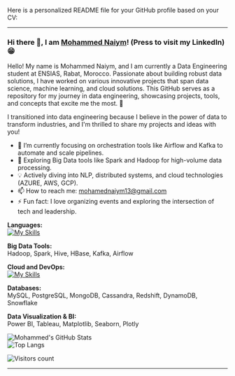 Here is a personalized README file for your GitHub profile based on your CV:

---

### Hi there 👋, I am [Mohammed Naiym](https://www.linkedin.com/in/Mohammed-NAIYM)! (Press to visit my LinkedIn) 😁

Hello! My name is Mohammed Naiym, and I am currently a Data Engineering student at ENSIAS, Rabat, Morocco. Passionate about building robust data solutions, I have worked on various innovative projects that span data science, machine learning, and cloud solutions. This GitHub serves as a repository for my journey in data engineering, showcasing projects, tools, and concepts that excite me the most. 🚀

I transitioned into data engineering because I believe in the power of data to transform industries, and I'm thrilled to share my projects and ideas with you!

- 🔭 I’m currently focusing on orchestration tools like Airflow and Kafka to automate and scale pipelines.  
- 🌱 Exploring Big Data tools like Spark and Hadoop for high-volume data processing.  
- 💡 Actively diving into NLP, distributed systems, and cloud technologies (AZURE, AWS, GCP).  
- 📫 How to reach me: mohamednaiym13@gmail.com  
- ⚡ Fun fact: I love organizing events and exploring the intersection of tech and leadership.  

**Languages:**  
[![My Skills](https://skillicons.dev/icons?i=py,java,scala,c,cpp,bash,sql,html,css)](https://skillicons.dev)

**Big Data Tools:**  
Hadoop, Spark, Hive, HBase, Kafka, Airflow  

**Cloud and DevOps:**  
[![My Skills](https://skillicons.dev/icons?i=docker,kubernetes,aws,gcp,gitlab)](https://skillicons.dev)

**Databases:**  
MySQL, PostgreSQL, MongoDB, Cassandra, Redshift, DynamoDB, Snowflake  

**Data Visualization & BI:**  
Power BI, Tableau, Matplotlib, Seaborn, Plotly  

![Mohammed's GitHub Stats](https://github-readme-stats.vercel.app/api?username=SimedNaiym&count_private=true&show_icons=true&include_all_commits=true)  
![Top Langs](https://github-readme-stats.vercel.app/api/top-langs/?username=SimedNaiym&hide=TeX&layout=compact)

![Visitors count](https://komarev.com/ghpvc/?username=SimedNaiym)

---
